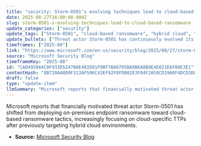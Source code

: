 ```yaml
---
title: "security: Storm-0501’s evolving techniques lead to cloud-based ransomware"
date: 2025-08-27T16:00:00.000Z
slug: storm-0501-s-evolving-techniques-lead-to-cloud-based-ransomware
update_categories: ["security"]
update_tags: ["Storm-0501", "cloud-based ransomware", "hybrid cloud", "cloud security", "ransomware", "TTPs", "Microsoft Security Blog", "threat actor", "incident response", "Zero Trust"]
update_bullets: ["Threat actor Storm-0501 has continuously evolved its campaigns with a sharpened focus on cloud-based tactics, techniques, and procedures (TTPs).", "Historically known for targeting hybrid cloud environments, the actor’s primary objective has moved away from on-premises endpoint ransomware.", "Current emphasis is on using cloud-based ransomware tactics, increasing risk to cloud-native and hybrid workloads.", "Implication for defenders: prioritize cloud security controls, visibility, monitoring, and incident response for cloud environments.", "Recommended defensive actions include improving cloud-native logging and detection, applying least-privilege and Zero Trust principles, protecting backups, and preparing cloud-focused ransomware playbooks."]
timeframes: ["2025-08"]
link: "https://www.microsoft.com/en-us/security/blog/2025/08/27/storm-0501s-evolving-techniques-lead-to-cloud-based-ransomware/"
source: "Microsoft Security Blog"
timeframeKey: "2025-08"
id: "CAD495864C0F933D5247B0E483501F9BF7BA9795BA8B6A8B9E4E021E6F00E3E1"
contentHash: "8B720AA0D0F313AF596C43EF92F8FDB02E3F04F2A58CD1968F4DCD3D84236A7C"
draft: false
type: "update-item"
llmSummary: "Microsoft reports that financially motivated threat actor Storm-0501 has shifted from deploying on-premises endpoint ransomware toward cloud-based ransomware tactics, increasingly focusing on cloud-specific TTPs after previously targeting hybrid cloud environments."
---
```


Microsoft reports that financially motivated threat actor Storm-0501 has shifted from deploying on-premises endpoint ransomware toward cloud-based ransomware tactics, increasingly focusing on cloud-specific TTPs after previously targeting hybrid cloud environments.

- **Source:** [Microsoft Security Blog](https://www.microsoft.com/en-us/security/blog/2025/08/27/storm-0501s-evolving-techniques-lead-to-cloud-based-ransomware/)
